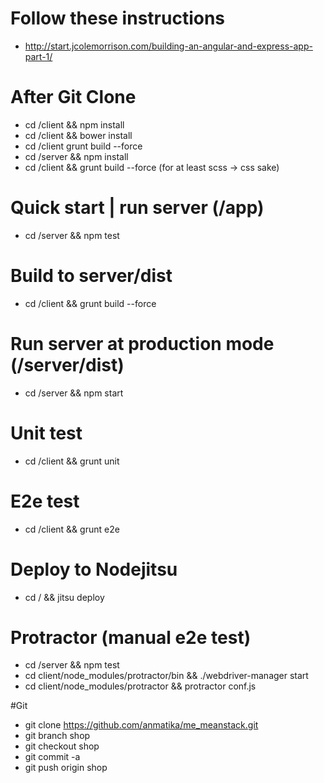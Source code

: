 # Follow these instructions
* http://start.jcolemorrison.com/building-an-angular-and-express-app-part-1/

# After Git Clone
* cd /client && npm install
* cd /client && bower install 
* cd /client grunt build --force
* cd /server && npm install
* cd /client && grunt build --force (for at least scss -> css sake)


# Quick start | run server (/app)
* cd /server && npm test

# Build to server/dist
* cd /client && grunt build --force

# Run server at production mode (/server/dist)
* cd /server && npm start

# Unit test
* cd /client && grunt unit

# E2e test
* cd /client && grunt e2e

# Deploy to Nodejitsu
* cd / && jitsu deploy

# Protractor (manual e2e test) 
* cd /server && npm test
* cd client/node_modules/protractor/bin && ./webdriver-manager start
* cd client/node_modules/protractor && protractor conf.js

#Git
* git clone https://github.com/anmatika/me_meanstack.git
* git branch shop
* git checkout shop
* git commit -a
* git push origin shop